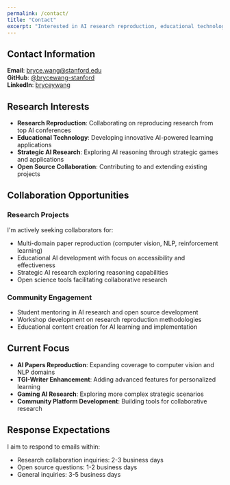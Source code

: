 ```yaml
---
permalink: /contact/
title: "Contact"
excerpt: "Interested in AI research reproduction, educational technology, or collaboration opportunities."
---
```


## Contact Information

**Email**: [bryce.wang@stanford.edu](mailto:bryce.wang@stanford.edu)  
**GitHub**: [@brycewang-stanford](https://github.com/brycewang-stanford)  
**LinkedIn**: [bryceywang](https://linkedin.com/in/bryceywang)

## Research Interests

- **Research Reproduction**: Collaborating on reproducing research from top AI conferences
- **Educational Technology**: Developing innovative AI-powered learning applications
- **Strategic AI Research**: Exploring AI reasoning through strategic games and applications
- **Open Source Collaboration**: Contributing to and extending existing projects

## Collaboration Opportunities

### Research Projects
I'm actively seeking collaborators for:
- Multi-domain paper reproduction (computer vision, NLP, reinforcement learning)
- Educational AI development with focus on accessibility and effectiveness
- Strategic AI research exploring reasoning capabilities
- Open science tools facilitating collaborative research

### Community Engagement
- Student mentoring in AI research and open source development
- Workshop development on research reproduction methodologies
- Educational content creation for AI learning and implementation

## Current Focus

- **AI Papers Reproduction**: Expanding coverage to computer vision and NLP domains
- **TGI-Writer Enhancement**: Adding advanced features for personalized learning
- **Gaming AI Research**: Exploring more complex strategic scenarios
- **Community Platform Development**: Building tools for collaborative research

## Response Expectations

I aim to respond to emails within:
- Research collaboration inquiries: 2-3 business days
- Open source questions: 1-2 business days
- General inquiries: 3-5 business days